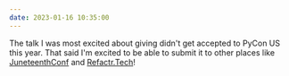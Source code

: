 ```yaml
---
date: 2023-01-16 10:35:00
---
```


The talk I was most excited about giving didn't get accepted to PyCon US this year. That said I'm excited to be able to submit it to other places like [JuneteenthConf](https://www.juneteenthconf.com) and [Refactr.Tech](https://www.refactr.tech)!

